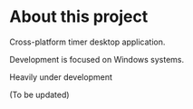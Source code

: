 # About this project
Cross-platform timer desktop application.

Development is focused on Windows systems.

Heavily under development

(To be updated)
